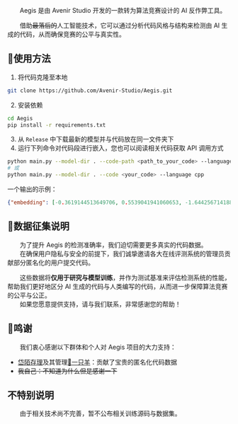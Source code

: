 　　Aegis 是由 Avenir Studio 开发的一款转为算法竞赛设计的 AI 反作弊工具。

　　借助~~最落后的~~人工智能技术，它可以通过分析代码风格与结构来检测由 AI 生成的代码，从而确保竞赛的公平与真实性。

## 🔧使用方法

1. 将代码克隆至本地
```bash
git clone https://github.com/Avenir-Studio/Aegis.git
```
2. 安装依赖
```bash
cd Aegis
pip install -r requirements.txt
```
3. 从 `Release` 中下载最新的模型并与代码放在同一文件夹下
4. 运行下列命令对代码段进行嵌入，您也可以阅读相关代码获取 API 调用方式
```bash
python main.py --model-dir . --code-path <path_to_your_code> --language cpp
# 或
python main.py --model-dir . --code <your_code> --language cpp
```
一个输出的示例：
```json
{"embedding": [-0.3619144513649706, 0.5539041941060653, -1.64425671418823, -2.0174328563023294, -1.5971340189414627, 2.631894778538537, -0.4901828708425119, -0.033205559589389685, -0.5449254210098781, -0.4489666944908583, 0.11924877956079799, -0.3613913578930702, 0.10817764416440818, -0.08092197064808064, -0.7665844890421634, 0.37930836276494806, 0.6760133702660227, 0.5933938106436206, -0.449933745791576, 2.407816350590633, 0.6306659701617587, -0.7147294826002678, -0.38825528931125364, -0.29859515661892533, -0.30956723209744863, 0.10482115617137314, -2.924246022844866e-15], "dimension": 27, "source": ".\\test.cpp", "language_hint": "cpp"}
```

## 📢数据征集说明

　　为了提升 Aegis 的检测准确率，我们迫切需要更多真实的代码数据。\
　　在确保用户隐私与安全的前提下，我们诚挚邀请各大在线评测系统的管理员贡献部分匿名化的用户提交代码。

　　这些数据将**仅用于研究与模型训练**，并作为测试基准来评估检测系统的性能，帮助我们更好地区分 AI 生成的代码与人类编写的代码，从而进一步保障算法竞赛的公平与公正。\
　　如果您愿意提供支持，请与我们联系，非常感谢您的帮助！

## 🙏鸣谢

　　我们衷心感谢以下群体和个人对 Aegis 项目的大力支持：

- [岱陌存理](https://dtoj.team/)及其管理[🐑一只羊](没link)：贡献了宝贵的匿名化代码数据
- ~~我自己：不知道为什么但是感谢一下~~

## 不特别说明

　　由于相关技术尚不完善，暂不公布相关训练源码与数据集。
